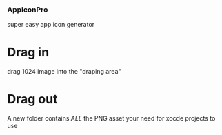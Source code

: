 ### AppIconPro
super easy app icon generator

# Drag in
drag 1024 image into the "draping area"
# Drag out
A new folder contains *ALL* the PNG asset your need for xocde projects to use
